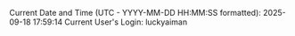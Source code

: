 Current Date and Time (UTC - YYYY-MM-DD HH:MM:SS formatted): 2025-09-18 17:59:14
Current User's Login: luckyaiman
